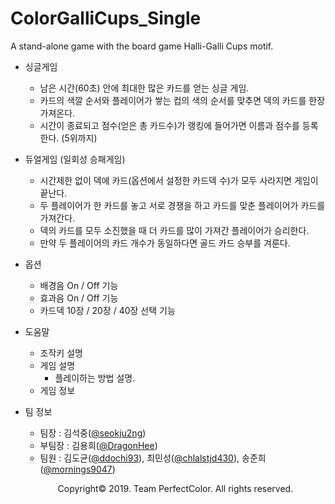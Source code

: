 # ColorGalliCups_Single
A stand-alone game with the board game Halli-Galli Cups motif.


- 싱글게임
  - 남은 시간(60초) 안에 최대한 많은 카드를 얻는 싱글 게임.
  - 카드의 색깔 순서와 플레이어가 쌓는 컵의 색의 순서를 맞추면 덱의 카드를 한장 가져온다.
  - 시간이 종료되고 점수(얻은 총 카드수)가 랭킹에 들어가면 이름과 점수를 등록한다. (5위까지)

- 듀얼게임 (일회성 승패게임)
  - 시간제한 없이 덱에 카드(옵션에서 설정한 카드덱 수)가 모두 사라지면 게임이 끝난다.
  - 두 플레이어가 한 카드를 놓고 서로 경쟁을 하고 카드를 맞춘 플레이어가 카드를 가져간다.
  - 덱의 카드를 모두 소진했을 때 더 카드를 많이 가져간 플레이어가 승리한다.
  - 만약 두 플레이어의 카드 개수가 동일하다면 골드 카드 승부를 겨룬다.
  
- 옵션
  - 배경음 On / Off 기능
  - 효과음 On / Off 기능
  - 카드덱 10장 / 20장 / 40장 선택 기능
  
- 도움말
  - 조작키 설명
  - 게임 설명
    - 플레이하는 방법 설명.
  - 게임 정보
  
  
- 팀 정보
  - 팀장 : 김석중([@seokju2ng](https://github.com/seokju2ng))
  - 부팀장 : 김용희([@DragonHee](https://github.com/DragonHee))
  - 팀원 : 김도균([@ddochi93](https://github.com/ddochi93)), 최민성([@chlalstjd430](https://github.com/chlalstjd430)), 송준희([@mornings9047](https://github.com/mornings9047))
  
  <p align="center">Copyright&copy; 2019. Team PerfectColor. All rights reserved.</p>
